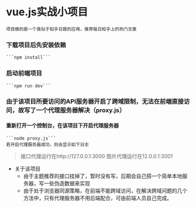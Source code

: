 # vue.js实战小项目
    项目做的是一个类似于知乎日报的应用，推荐每日知乎上的热门文章
### 下载项目后先安装依赖
    ```npm install```
### 启动前端项目
    ```npm run dev```
### 由于该项目所要访问的API服务器开启了跨域限制，无法在前端直接访问，故写了一个代理服务器解决（proxy.js）
#### 重新打开一个控制台，在该项目下开启代理服务器
    ```node proxy.js```
    若开启代理服务器成功，则会显示如下日志
> 接口代理运行在http://127.0.0.1:3000
> 图片代理运行在12.0.0.1:3001

+ 关于该项目
    - 由于主题推荐的接口挂掉了，暂时没有写，后期会自己搭一个简单本地服务器，写一些伪造数据来实现
    - 由于处于浏览器同源策略，在前端不能跨域访问，在解决跨域问题的几个方法中，只有代理服务器不用后端配合，可由前端人员自己完成。
